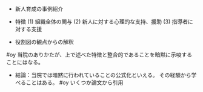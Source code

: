 
* 新人育成の事例紹介
* 特徴
(1) 組織全体の関与
(2) 新人に対する心理的な支持、援助
(3) 指導者に対する支援

* 役割図の観点からの解釈


#oy 当院のありかたが、上で述べた特徴と整合的であることを暗黙に示唆することにはなる。

* 結論：当院では暗黙に行われていることの公式化といえる。
その経験から学べることはある。
#oy いくつか論文から引用
